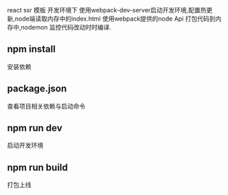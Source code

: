 react ssr 模板
开发环境下 使用webpack-dev-server启动开发环境,配置热更新,node端读取内存中的index.html 使用webpack提供的node Api 打包代码到内存中,nodemon 监控代码改动时时编译.

## npm install 
安装依赖

## package.json
查看项目相关依赖与启动命令

## npm run dev 
启动开发环境

## npm run build
打包上线




